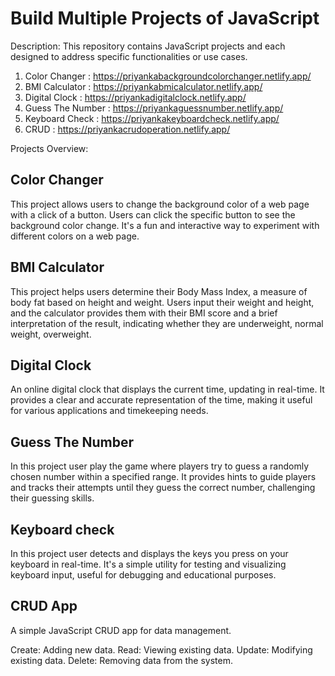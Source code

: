# Build Multiple Projects of JavaScript

Description: This repository contains JavaScript projects and each designed to address specific functionalities or use cases.

1. Color Changer : https://priyankabackgroundcolorchanger.netlify.app/
2. BMI Calculator : https://priyankabmicalculator.netlify.app/
3. Digital Clock : https://priyankadigitalclock.netlify.app/
4. Guess The Number : https://priyankaguessnumber.netlify.app/
5. Keyboard Check : https://priyankakeyboardcheck.netlify.app/
6. CRUD : https://priyankacrudoperation.netlify.app/  

Projects Overview: 

## Color Changer 
This project allows users to change the background color of a web page with a click of a button. Users can click the specific button to see the background color change. It's a fun and interactive way to experiment with different colors on a web page.

## BMI Calculator
This project helps users determine their Body Mass Index, a measure of body fat based on height and weight. Users input their weight and height, and the calculator provides them with their BMI score and a brief interpretation of the result, indicating whether they are underweight, normal weight, overweight.

## Digital Clock
An online digital clock that displays the current time, updating in real-time. It provides a clear and accurate representation of the time, making it useful for various applications and timekeeping needs.

## Guess The Number
In this project user play the game where players try to guess a randomly chosen number within a specified range. It provides hints to guide players and tracks their attempts until they guess the correct number, challenging their guessing skills.

## Keyboard check
In this project user detects and displays the keys you press on your keyboard in real-time. It's a simple utility for testing and visualizing keyboard input, useful for debugging and educational purposes.

## CRUD App
A simple JavaScript CRUD app for data management.


Create: Adding new data.
Read: Viewing existing data.
Update: Modifying existing data.
Delete: Removing data from the system.








